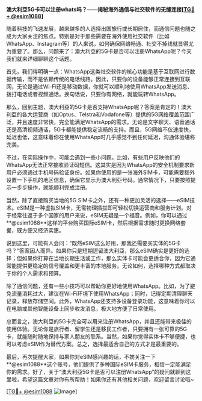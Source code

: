 **澳大利亞5G卡可以注册whats吗？——揭秘海外通信与社交软件的无缝连接[[TG💪+ @esim1088](https://t.me/s/esim1088)]**

随着科技的飞速发展，越来越多的人选择出国旅行或长期居住，而通信问题也随之成为大家关注的焦点。特别是对于那些需要在海外使用社交软件（比如WhatsApp、Instagram等）的人来说，如何确保网络畅通、社交不掉线就显得尤为重要了。那么，问题来了：澳大利亞的5G卡是否可以注册WhatsApp呢？今天我们就来详细聊聊这个话题。

首先，我们得明确一点：WhatsApp这类社交软件的核心功能是基于互联网进行数据传输，而不是依赖传统的电话线路。因此，只要你的设备能够正常连接到互联网，无论是通过Wi-Fi还是移动数据，你就可以顺利地使用WhatsApp发送消息、拨打电话或者视频通话。换句话说，只要你有网络，就能玩转WhatsApp。

那么，回到主题，澳大利亞的5G卡是否支持WhatsApp呢？答案是肯定的！澳大利亞的各大运营商（如Optus、Telstra和Vodafone等）提供的5G网络覆盖范围广泛，并且速度非常快，完全能满足WhatsApp的需求。无论是文字聊天、语音通话还是高清视频通话，5G卡都能提供稳定流畅的支持。而且，5G网络不仅速度快，延迟也低，这意味着你在使用WhatsApp时几乎感觉不到任何延迟，沟通体验堪称完美。

不过，在实际操作中，可能会遇到一些小问题。比如，有些用户反映他们的WhatsApp无法正常接收验证码短信。这其实是因为WhatsApp的安全机制要求新用户必须通过手机号码验证身份。如果你使用的是一张海外SIM卡，可能需要额外设置一下手机的地区信息，确保它显示为澳大利亞号码。通常情况下，只要按照提示一步步操作，就能顺利完成注册。

当然，除了直接购买当地的5G SIM卡之外，还有一种更加灵活的选择——eSIM技术。eSIM是一种虚拟SIM卡，无需物理插拔即可轻松切换运营商和服务计划。对于经常往返于多个国家的用户来说，eSIM无疑是一个福音。例如，你可以通过**@esim1088**这样的平台购买国际eSIM卡，然后根据需求随时更换网络套餐，既方便又经济实惠。

说到这里，可能有人会问：“既然eSIM这么好用，那我还需要买实体的5G卡吗？”答案因人而异。如果你只是短期逗留澳大利亞，那么eSIM确实是更好的选择；但如果你打算在当地长期生活或工作，那么实体卡可能会更适合你，因为它通常能提供更稳定的信号覆盖和更丰富的本地服务。无论如何，选择哪种方式都取决于你的个人需求和预算。

除了通信问题，还有一些小技巧可以帮助你更好地使用WhatsApp。比如，为了避免流量消耗过大，建议在Wi-Fi环境下使用WhatsApp；同时，记得定期清理聊天记录，释放存储空间。此外，WhatsApp还支持多设备登录功能，这意味着你可以在电脑或其他智能设备上同步收发消息，极大地方便了日常使用。

总而言之，澳大利亞的5G卡完全可以用来注册WhatsApp，并且还能带来极佳的使用体验。无论你是旅行者、留学生还是移民工作者，只要拥有一张可靠的5G卡，就能随时随地保持与家人朋友的联系。当然，如果你觉得实体卡不够便捷，也可以考虑eSIM作为替代方案。总之，选择最适合自己的方式才是最重要的。

最后，再次提醒大家，如果你对eSIM感兴趣的话，不妨关注一下**@esim1088**这个账号，他们提供了多种国际eSIM卡服务，相信一定能满足你的需求。好了，关于“澳大利亞5G卡是否可以注册WhatsApp”的疑问就聊到这里啦，希望这篇文章对你有所帮助！如果你还有其他相关问题，欢迎留言讨论哦~

[[TG💪+ @esim1088](https://t.me/s/esim1088) ![Image](https://i.postimg.cc/4NQfJmqS/Snipaste-2025-05-13-00-14-12.png)]